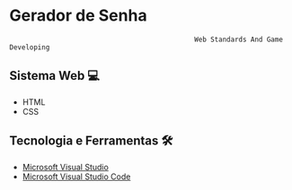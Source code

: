 # Gerador de Senha


                                                  Web Standards And Game Developing 
                                                     
## Sistema Web 💻
- HTML
- CSS

## Tecnologia e Ferramentas 🛠
- [Microsoft Visual Studio](https://visualstudio.microsoft.com/pt-br/downloads/)
- [Microsoft Visual Studio Code](https://code.visualstudio.com/download)



